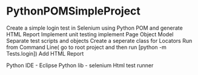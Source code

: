 # PythonPOMSimpleProject
Create a simple login test in Selenium using Python POM and generate HTML Report
Implement unit testing
implement Page Object Model
Separate test scripts and objects
Create a seperate class for Locators
Run from Command Line( go to root project and then run [python -m Tests.login])
Add HTML Report

Python
IDE - Eclipse
Python lib -   selenium
               Html test runner
